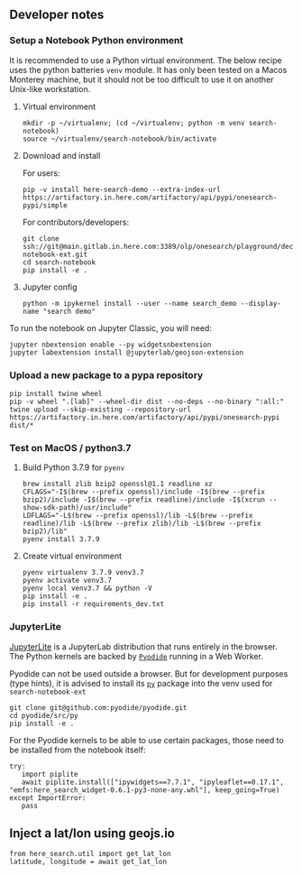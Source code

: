 ## Developer notes

### Setup a Notebook Python environment

It is recommended to use a Python virtual environment. The below recipe uses the python batteries `venv` module.
It has only been tested on a Macos Monterey machine, but it should not be too difficult to use it on another Unix-like workstation.

1. Virtual environment

   ```
   mkdir -p ~/virtualenv; (cd ~/virtualenv; python -m venv search-notebook)
   source ~/virtualenv/search-notebook/bin/activate
   ```

2. Download and install

   For users:

   ```
   pip -v install here-search-demo --extra-index-url https://artifactory.in.here.com/artifactory/api/pypi/onesearch-pypi/simple
   ```

   For contributors/developers:

   ```
   git clone ssh://git@main.gitlab.in.here.com:3389/olp/onesearch/playground/decitre/search-notebook-ext.git
   cd search-notebook
   pip install -e .
   ```

3. Jupyter config

   ```
   python -m ipykernel install --user --name search_demo --display-name "search demo"
   ```
   
To run the notebook on Jupyter Classic, you will need:

   ```
   jupyter nbextension enable --py widgetsnbextension
   jupyter labextension install @jupyterlab/geojson-extension
   ```

### Upload a new package to a pypa repository

   ```
   pip install twine wheel
   pip -v wheel ".[lab]" --wheel-dir dist --no-deps --no-binary ":all:"
   twine upload --skip-existing --repository-url https://artifactory.in.here.com/artifactory/api/pypi/onesearch-pypi dist/*
   ```

### Test on MacOS / python3.7

1. Build Python 3.7.9 for `pyenv`

   ```
   brew install zlib bzip2 openssl@1.1 readline xz
   CFLAGS="-I$(brew --prefix openssl)/include -I$(brew --prefix bzip2)/include -I$(brew --prefix readline)/include -I$(xcrun --show-sdk-path)/usr/include"
   LDFLAGS="-L$(brew --prefix openssl)/lib -L$(brew --prefix readline)/lib -L$(brew --prefix zlib)/lib -L$(brew --prefix bzip2)/lib"
   pyenv install 3.7.9
   ```

2. Create virtual environment

   ```
   pyenv virtualenv 3.7.9 venv3.7
   pyenv activate venv3.7
   pyenv local venv3.7 && python -V
   pip install -e .
   pip install -r requirements_dev.txt
   ```

### JupyterLite

[JupyterLite](https://jupyterlite.readthedocs.io/en/latest/) is a JupyterLab distribution that runs entirely in the browser.
The Python kernels are backed by [`Pyodide`](https://pyodide.org/en/stable/) running in a Web Worker.

Pyodide can not be used outside a browser. But for development purposes (type hints), it is advised to
install its [`py`](https://github.com/pyodide/pyodide/tree/main/src/py) package into the venv used for `search-notebook-ext`

   ```
   git clone git@github.com:pyodide/pyodide.git
   cd pyodide/src/py
   pip install -e .
   ```

For the Pyodide kernels to be able to use certain packages, those need to be installed from the notebook itself:

   ```
   try:
      import piplite
      await piplite.install(["ipywidgets==7.7.1", "ipyleaflet==0.17.1", "emfs:here_search_widget-0.6.1-py3-none-any.whl"], keep_going=True)
   except ImportError:
      pass
   ```

## Inject a lat/lon using geojs.io

   ```
   from here_search.util import get_lat_lon
   latitude, longitude = await get_lat_lon
   ```
